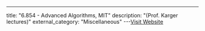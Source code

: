 ---
title: "6.854 - Advanced Algorithms, MIT"
description: "(Prof. Karger lectures)"
external_category: "Miscellaneous"
---[Visit Website](https://www.youtube.com/playlist?list=PL6ogFv-ieghdoGKGg2Bik3Gl1glBTEu8c)

